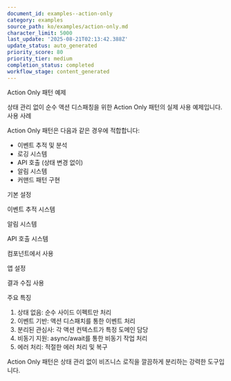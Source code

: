 ```yaml
---
document_id: examples--action-only
category: examples
source_path: ko/examples/action-only.md
character_limit: 5000
last_update: '2025-08-21T02:13:42.388Z'
update_status: auto_generated
priority_score: 80
priority_tier: medium
completion_status: completed
workflow_stage: content_generated
---
```

Action Only 패턴 예제

상태 관리 없이 순수 액션 디스패칭을 위한 Action Only 패턴의 실제 사용 예제입니다. 사용 사례

Action Only 패턴은 다음과 같은 경우에 적합합니다:
- 이벤트 추적 및 분석
- 로깅 시스템
- API 호출 (상태 변경 없이)
- 알림 시스템
- 커맨드 패턴 구현

기본 설정

이벤트 추적 시스템

알림 시스템

API 호출 시스템

컴포넌트에서 사용

앱 설정

결과 수집 사용

주요 특징

1. 상태 없음: 순수 사이드 이펙트만 처리
2. 이벤트 기반: 액션 디스패치를 통한 이벤트 처리
3. 분리된 관심사: 각 액션 컨텍스트가 특정 도메인 담당
4. 비동기 지원: async/await를 통한 비동기 작업 처리
5. 에러 처리: 적절한 에러 처리 및 복구

Action Only 패턴은 상태 관리 없이 비즈니스 로직을 깔끔하게 분리하는 강력한 도구입니다.
